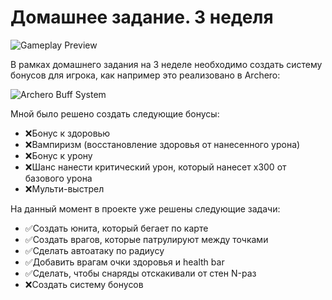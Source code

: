 # Домашнее задание. 3 неделя

![Gameplay Preview](https://i.imgur.com/DgyYIOd.png)

В рамках домашнего задания на 3 неделе необходимо создать систему бонусов для игрока, как например это реализовано в Archero:

![Archero Buff System](https://i.imgur.com/tVSkeNz.png)

Мной было решено создать следующие бонусы:
* ❌Бонус к здоровью
* ❌Вампиризм (восстановление здоровья от нанесенного урона)
* ❌Бонус к урону
* ❌Шанс нанести критический урон, который нанесет x300 от базового урона
* ❌Мульти-выстрел

На данный момент в проекте уже решены следующие задачи:
* ✅Создать юнита, который бегает по карте
* ✅Создать врагов, которые патрулируют между точками
* ✅Сделать автоатаку по радиусу
* ✅Добавить врагам очки здоровья и health bar
* ✅Сделать, чтобы снаряды отскакивали от стен N-раз
* ❌Создать систему бонусов
